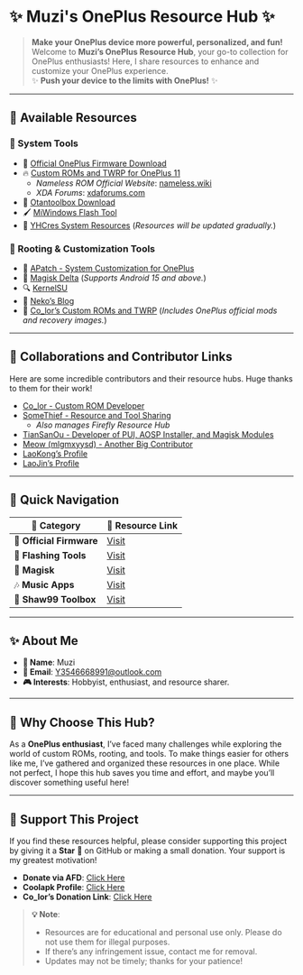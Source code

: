 # ✨ Muzi's OnePlus Resource Hub ✨  

> **Make your OnePlus device more powerful, personalized, and fun!**  
Welcome to **Muzi’s OnePlus Resource Hub**, your go-to collection for OnePlus enthusiasts! Here, I share resources to enhance and customize your OnePlus experience.  
✨ **Push your device to the limits with OnePlus!** ✨  

---

## 🔧 Available Resources

### 📂 System Tools
- 🔧 [Official OnePlus Firmware Download](https://yun.daxiaamu.com/)  
- 🔥 [Custom ROMs and TWRP for OnePlus 11](https://www.123865.com/s/nOd5jv-XJHu3)  
  - *Nameless ROM Official Website*: [nameless.wiki](https://www.nameless.wiki/)  
  - *XDA Forums*: [xdaforums.com](https://xdaforums.com/)  
- 🔧 [Otantoolbox Download](https://xiaoyi.vc/otantoolboxnt.html)  
- 🖌️ [MiWindows Flash Tool](http://mindows.com/)  
- 🫰 [YHCres System Resources](https://www.yhcres.top/) (*Resources will be updated gradually.*)

### 🎨 Rooting & Customization Tools
- 💎 [APatch - System Customization for OnePlus](https://github.com/bmax121/APatch)  
- 🎵 [Magisk Delta](https://github.com/HuskyDG/magisk-files/releases) (*Supports Android 15 and above.*)
- 🔍 [KernelSU](https://kernelsu.org/guide/difference-with-magisk.html)  
- 🐾 [Neko’s Blog](https://neko.ink)  
- 🍎 [Co_lor’s Custom ROMs and TWRP](https://docs.qq.com/doc/DTHhteE9xdnFPbVZM) (*Includes OnePlus official mods and recovery images.*)  

---

## 🤝 Collaborations and Contributor Links

Here are some incredible contributors and their resource hubs. Huge thanks to them for their work!  

- [Co_lor - Custom ROM Developer](http://www.coolapk.com/u/642425)  
- [SomeThief - Resource and Tool Sharing](http://www.coolapk.com/u/3463951)  
  - *Also manages Firefly Resource Hub*  
- [TianSanOu - Developer of PUI, AOSP Installer, and Magisk Modules](http://www.coolapk.com/u/540690)  
- [Meow (mlgmxyysd) - Another Big Contributor](http://www.coolapk.com/u/814297)  
- [LaoKong’s Profile](http://www.coolapk.com/u/3589969)  
- [LaoJin’s Profile](https://www.coolapk.com/u/18467758)  

---

## 🚀 Quick Navigation

| 🔗 Category               | 📁 Resource Link                      |  
|-----------------------|--------------------------------|  
| 💽 **Official Firmware**    | [Visit](https://yun.daxiaamu.com/)            |  
| 🔧 **Flashing Tools**       | [Visit](https://www.yhcres.top/)              |  
| 🔄 **Magisk**               | [Visit](https://github.com/HuskyDG/magisk-files/releases) |  
| 🎶 **Music Apps**          | [Visit](https://listen1.github.io/listen1/)   |  
| 🤖 **Shaw99 Toolbox**      | [Visit](https://www.coolapk.com/u/3772125)    |  

---

## ✨ About Me
- **🌸 Name**: Muzi  
- **📧 Email**: [Y3546668991@outlook.com](mailto:Y3546668991@outlook.com)  
- **🎮 Interests**: Hobbyist, enthusiast, and resource sharer.

---

## 🎉 Why Choose This Hub?
As a **OnePlus enthusiast**, I’ve faced many challenges while exploring the world of custom ROMs, rooting, and tools. To make things easier for others like me, I’ve gathered and organized these resources in one place. While not perfect, I hope this hub saves you time and effort, and maybe you’ll discover something useful here!  

---

## 🌟 Support This Project
If you find these resources helpful, please consider supporting this project by giving it a **Star** 🌟 on GitHub or making a small donation. Your support is my greatest motivation!  
- **Donate via AFD**: [Click Here](https://afdian.com/a/Muzi441)  
- **Coolapk Profile**: [Click Here](https://www.coolapk.com/u/3772125)  
- **Co_lor’s Donation Link**: [Click Here](http://afdian.com/a/color597)  

> **💡 Note**:  
> - Resources are for educational and personal use only. Please do not use them for illegal purposes.  
> - If there’s any infringement issue, contact me for removal.  
> - Updates may not be timely; thanks for your patience!

